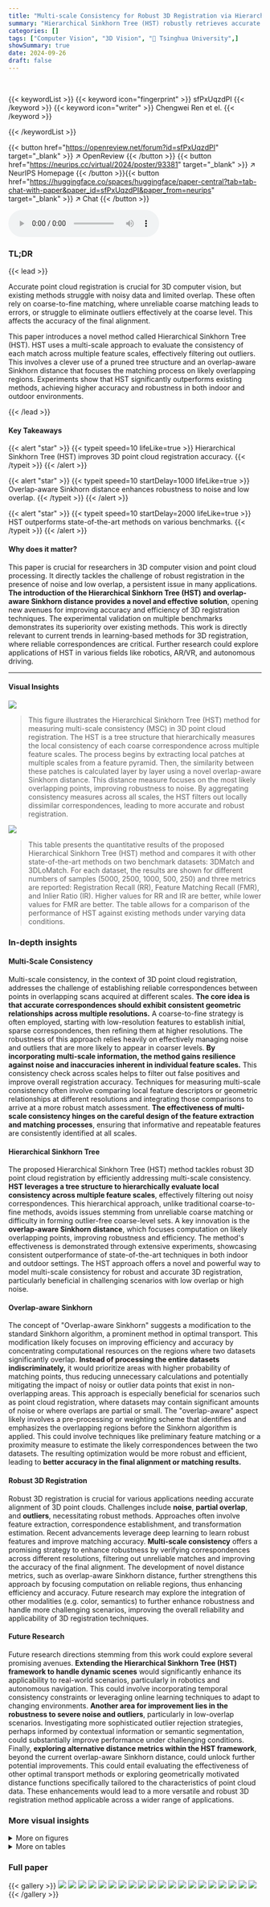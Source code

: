 ```yaml
---
title: "Multi-scale Consistency for Robust 3D Registration via Hierarchical Sinkhorn Tree"
summary: "Hierarchical Sinkhorn Tree (HST) robustly retrieves accurate 3D point cloud correspondences using multi-scale consistency, outperforming state-of-the-art methods."
categories: []
tags: ["Computer Vision", "3D Vision", "🏢 Tsinghua University",]
showSummary: true
date: 2024-09-26
draft: false
---
```


<br>

{{< keywordList >}}
{{< keyword icon="fingerprint" >}} sfPxUqzdPI {{< /keyword >}}
{{< keyword icon="writer" >}} Chengwei Ren et el. {{< /keyword >}}
 
{{< /keywordList >}}

{{< button href="https://openreview.net/forum?id=sfPxUqzdPI" target="_blank" >}}
↗ OpenReview
{{< /button >}}
{{< button href="https://neurips.cc/virtual/2024/poster/93381" target="_blank" >}}
↗ NeurIPS Homepage
{{< /button >}}{{< button href="https://huggingface.co/spaces/huggingface/paper-central?tab=tab-chat-with-paper&paper_id=sfPxUqzdPI&paper_from=neurips" target="_blank" >}}
↗ Chat
{{< /button >}}



<audio controls>
    <source src="https://ai-paper-reviewer.com/sfPxUqzdPI/podcast.wav" type="audio/wav">
    Your browser does not support the audio element.
</audio>


### TL;DR


{{< lead >}}

Accurate point cloud registration is crucial for 3D computer vision, but existing methods struggle with noisy data and limited overlap.  These often rely on coarse-to-fine matching, where unreliable coarse matching leads to errors, or struggle to eliminate outliers effectively at the coarse level.  This affects the accuracy of the final alignment.

This paper introduces a novel method called Hierarchical Sinkhorn Tree (HST). HST uses a multi-scale approach to evaluate the consistency of each match across multiple feature scales, effectively filtering out outliers. This involves a clever use of a pruned tree structure and an overlap-aware Sinkhorn distance that focuses the matching process on likely overlapping regions. Experiments show that HST significantly outperforms existing methods, achieving higher accuracy and robustness in both indoor and outdoor environments.

{{< /lead >}}


#### Key Takeaways

{{< alert "star" >}}
{{< typeit speed=10 lifeLike=true >}} Hierarchical Sinkhorn Tree (HST) improves 3D point cloud registration accuracy. {{< /typeit >}}
{{< /alert >}}

{{< alert "star" >}}
{{< typeit speed=10 startDelay=1000 lifeLike=true >}} Overlap-aware Sinkhorn distance enhances robustness to noise and low overlap. {{< /typeit >}}
{{< /alert >}}

{{< alert "star" >}}
{{< typeit speed=10 startDelay=2000 lifeLike=true >}} HST outperforms state-of-the-art methods on various benchmarks. {{< /typeit >}}
{{< /alert >}}

#### Why does it matter?
This paper is crucial for researchers in 3D computer vision and point cloud processing.  It directly tackles the challenge of robust registration in the presence of noise and low overlap, a persistent issue in many applications. **The introduction of the Hierarchical Sinkhorn Tree (HST) and overlap-aware Sinkhorn distance provides a novel and effective solution**, opening new avenues for improving accuracy and efficiency of 3D registration techniques.  The experimental validation on multiple benchmarks demonstrates its superiority over existing methods.  This work is directly relevant to current trends in learning-based methods for 3D registration, where reliable correspondences are critical.  Further research could explore applications of HST in various fields like robotics, AR/VR, and autonomous driving.

------
#### Visual Insights



![](https://ai-paper-reviewer.com/sfPxUqzdPI/figures_0_1.jpg)

> This figure illustrates the Hierarchical Sinkhorn Tree (HST) method for measuring multi-scale consistency (MSC) in 3D point cloud registration.  The HST is a tree structure that hierarchically measures the local consistency of each coarse correspondence across multiple feature scales. The process begins by extracting local patches at multiple scales from a feature pyramid. Then, the similarity between these patches is calculated layer by layer using a novel overlap-aware Sinkhorn distance. This distance measure focuses on the most likely overlapping points, improving robustness to noise.  By aggregating consistency measures across all scales, the HST filters out locally dissimilar correspondences, leading to more accurate and robust registration.





![](https://ai-paper-reviewer.com/sfPxUqzdPI/tables_6_1.jpg)

> This table presents the quantitative results of the proposed Hierarchical Sinkhorn Tree (HST) method and compares it with other state-of-the-art methods on two benchmark datasets: 3DMatch and 3DLoMatch.  For each dataset, the results are shown for different numbers of samples (5000, 2500, 1000, 500, 250) and three metrics are reported: Registration Recall (RR), Feature Matching Recall (FMR), and Inlier Ratio (IR).  Higher values for RR and IR are better, while lower values for FMR are better.  The table allows for a comparison of the performance of HST against existing methods under varying data conditions.





### In-depth insights


#### Multi-Scale Consistency
Multi-scale consistency, in the context of 3D point cloud registration, addresses the challenge of establishing reliable correspondences between points in overlapping scans acquired at different scales.  **The core idea is that accurate correspondences should exhibit consistent geometric relationships across multiple resolutions.**  A coarse-to-fine strategy is often employed, starting with low-resolution features to establish initial, sparse correspondences, then refining them at higher resolutions.  The robustness of this approach relies heavily on effectively managing noise and outliers that are more likely to appear in coarser levels.  **By incorporating multi-scale information, the method gains resilience against noise and inaccuracies inherent in individual feature scales.**  This consistency check across scales helps to filter out false positives and improve overall registration accuracy. Techniques for measuring multi-scale consistency often involve comparing local feature descriptors or geometric relationships at different resolutions and integrating those comparisons to arrive at a more robust match assessment.  **The effectiveness of multi-scale consistency hinges on the careful design of the feature extraction and matching processes**, ensuring that informative and repeatable features are consistently identified at all scales.

#### Hierarchical Sinkhorn Tree
The proposed Hierarchical Sinkhorn Tree (HST) method tackles robust 3D point cloud registration by efficiently addressing multi-scale consistency.  **HST leverages a tree structure to hierarchically evaluate local consistency across multiple feature scales**, effectively filtering out noisy correspondences.  This hierarchical approach, unlike traditional coarse-to-fine methods, avoids issues stemming from unreliable coarse matching or difficulty in forming outlier-free coarse-level sets.  A key innovation is the **overlap-aware Sinkhorn distance**, which focuses computation on likely overlapping points, improving robustness and efficiency. The method's effectiveness is demonstrated through extensive experiments, showcasing consistent outperformance of state-of-the-art techniques in both indoor and outdoor settings.  The HST approach offers a novel and powerful way to model multi-scale consistency for robust and accurate 3D registration, particularly beneficial in challenging scenarios with low overlap or high noise.

#### Overlap-aware Sinkhorn
The concept of "Overlap-aware Sinkhorn" suggests a modification to the standard Sinkhorn algorithm, a prominent method in optimal transport.  This modification likely focuses on improving efficiency and accuracy by concentrating computational resources on the regions where two datasets significantly overlap. **Instead of processing the entire datasets indiscriminately,** it would prioritize areas with higher probability of matching points, thus reducing unnecessary calculations and potentially mitigating the impact of noisy or outlier data points that exist in non-overlapping areas.  This approach is especially beneficial for scenarios such as point cloud registration, where datasets may contain significant amounts of noise or where overlaps are partial or small.  The "overlap-aware" aspect likely involves a pre-processing or weighting scheme that identifies and emphasizes the overlapping regions before the Sinkhorn algorithm is applied. This could involve techniques like preliminary feature matching or a proximity measure to estimate the likely correspondences between the two datasets. The resulting optimization would be more robust and efficient, leading to **better accuracy in the final alignment or matching results.**

#### Robust 3D Registration
Robust 3D registration is crucial for various applications needing accurate alignment of 3D point clouds.  Challenges include **noise**, **partial overlap**, and **outliers**, necessitating robust methods.  Approaches often involve feature extraction, correspondence establishment, and transformation estimation.  Recent advancements leverage deep learning to learn robust features and improve matching accuracy.  **Multi-scale consistency** offers a promising strategy to enhance robustness by verifying correspondences across different resolutions, filtering out unreliable matches and improving the accuracy of the final alignment.  The development of novel distance metrics, such as overlap-aware Sinkhorn distance, further strengthens this approach by focusing computation on reliable regions, thus enhancing efficiency and accuracy. Future research may explore the integration of other modalities (e.g. color, semantics) to further enhance robustness and handle more challenging scenarios, improving the overall reliability and applicability of 3D registration techniques.

#### Future Research
Future research directions stemming from this work could explore several promising avenues. **Extending the Hierarchical Sinkhorn Tree (HST) framework to handle dynamic scenes** would significantly enhance its applicability to real-world scenarios, particularly in robotics and autonomous navigation.  This could involve incorporating temporal consistency constraints or leveraging online learning techniques to adapt to changing environments.  **Another area for improvement lies in the robustness to severe noise and outliers**, particularly in low-overlap scenarios. Investigating more sophisticated outlier rejection strategies, perhaps informed by contextual information or semantic segmentation, could substantially improve performance under challenging conditions.  Finally, **exploring alternative distance metrics within the HST framework**, beyond the current overlap-aware Sinkhorn distance, could unlock further potential improvements. This could entail evaluating the effectiveness of other optimal transport methods or exploring geometrically motivated distance functions specifically tailored to the characteristics of point cloud data.  These enhancements would lead to a more versatile and robust 3D registration method applicable across a wider range of applications.


### More visual insights

<details>
<summary>More on figures
</summary>


![](https://ai-paper-reviewer.com/sfPxUqzdPI/figures_1_1.jpg)

> This figure provides a comprehensive overview of the proposed Hierarchical Sinkhorn Tree (HST) method for robust 3D point cloud registration. It illustrates the method's coarse-to-fine approach, starting with coarse matching at multiple scales, and then refining it to the point level using local patch exploration, overlap prediction, overlap-aware Sinkhorn distance computation, and hierarchical tree traversal. The figure highlights the key modules, including local exploration, Patch Overlap Prediction, Overlap-aware Sinkhorn Distance, and HST, and illustrates their interaction and contribution to the final registration result.


![](https://ai-paper-reviewer.com/sfPxUqzdPI/figures_2_1.jpg)

> This figure is a toy example showing how the proposed overlap-aware Sinkhorn distance works. Two patches from different point clouds are compared. One patch pair (green) represents inlier correspondences and has a lower Sinkhorn distance (SD) of 0.231. The other patch pair (red) represents outlier correspondences and has a higher SD of 0.678. This illustrates that the overlap-aware Sinkhorn distance can effectively distinguish between inlier and outlier correspondences by focusing on the overlapping regions of the patches.


![](https://ai-paper-reviewer.com/sfPxUqzdPI/figures_4_1.jpg)

> This figure illustrates the dynamic top-k strategy used for overlap points filtering.  It shows how the number of overlapping points retained (k) is dynamically determined based on the sum of the top-q overlap scores.  Points with scores above the threshold are kept, while those below are discarded. This adaptive approach improves robustness and reduces computational overhead.


![](https://ai-paper-reviewer.com/sfPxUqzdPI/figures_9_1.jpg)

> This figure shows the results of adding zero-mean Gaussian noise with increasing standard deviation to the 3DLoMatch dataset to test the robustness of the model.  It compares the performance of HST, GeoTR, and CoFiNet in terms of registration recall (RR) as the noise point ratio increases.  The results demonstrate that HST maintains the most stable performance compared to the others, indicating its superior noise resistance.


![](https://ai-paper-reviewer.com/sfPxUqzdPI/figures_22_1.jpg)

> This figure illustrates the Hierarchical Sinkhorn Tree (HST) method for measuring multi-scale consistency (MSC) in 3D point cloud registration.  The HST is a tree structure that processes local patches at multiple scales (coarse to fine).  At each level, the similarity between corresponding patches is calculated using a Sinkhorn distance metric. This process continues down the tree, refining the consistency measure with each layer. The final MSC value is aggregated across all layers of the tree.  The figure shows example patches at the coarse and fine scales, with their corresponding Sinkhorn distances.


</details>




<details>
<summary>More on tables
</summary>


![](https://ai-paper-reviewer.com/sfPxUqzdPI/tables_7_1.jpg)
> This table presents a comparison of registration results obtained using different estimators (RANSAC-50k, weighted SVD, LGR, Iterative LGR) on the 3DMatch and 3DLoMatch datasets.  The table showcases the performance of various methods with and without using RANSAC for outlier removal.  Metrics include Registration Recall (RR), Relative Rotation Error (RRE), Relative Translation Error (RTE), and processing Time.  The number of samples used for each estimator is also specified.

![](https://ai-paper-reviewer.com/sfPxUqzdPI/tables_8_1.jpg)
> This table presents a comparison of registration results obtained using different estimators (RANSAC, weighted SVD, LGR) on the 3DMatch and 3DLoMatch datasets, both with and without RANSAC outlier rejection.  It shows the Registration Recall (RR), Relative Rotation Error (RRE), Relative Translation Error (RTE), and processing time for each method and estimator combination. The number of samples used for each estimator is also indicated.

![](https://ai-paper-reviewer.com/sfPxUqzdPI/tables_8_2.jpg)
> This table presents a comparison of registration results obtained using different estimators (RANSAC, weighted SVD, LGR, and iterative LGR) with and without RANSAC on the 3DMatch and 3DLoMatch datasets.  The metrics used are Registration Recall (RR), Relative Rotation Error (RRE), Relative Translation Error (RTE), and processing time. Different numbers of samples were used for each estimator to ensure fair comparison. The table shows that HST consistently outperforms other methods across various metrics and estimators, highlighting its robustness and efficiency.

![](https://ai-paper-reviewer.com/sfPxUqzdPI/tables_9_1.jpg)
> This ablation study analyzes the contribution of each component in the proposed HST method.  It shows the impact of using the vanilla Sinkhorn Distance (without overlap filtering and overlap-aware initialization), removing the overlap filtering, removing the overlap-aware initialization, removing the patch overlap prediction module, and reducing the depth of the hierarchical structure. The results, measured in terms of Inlier Ratio (IR), False Match Rate (FMR), and Registration Recall (RR), demonstrate the effectiveness of each component in improving the robustness and accuracy of 3D point cloud registration.

![](https://ai-paper-reviewer.com/sfPxUqzdPI/tables_9_2.jpg)
> This table presents a comparison of the proposed HST method against other state-of-the-art point cloud registration methods on the KITTI odometry dataset.  The metrics used for comparison are Relative Rotation Error (RRE), Relative Translation Error (RTE), and Registration Recall (RR). Lower RRE and RTE values indicate better accuracy, while a higher RR value signifies better registration performance.  The results demonstrate HST's performance compared to other methods.

![](https://ai-paper-reviewer.com/sfPxUqzdPI/tables_15_1.jpg)
> This table presents the quantitative results of the proposed Hierarchical Sinkhorn Tree (HST) method and other state-of-the-art methods on two benchmark datasets: 3DMatch and 3DLoMatch.  The results are shown in terms of Registration Recall (RR), Feature Matching Recall (FMR), and Inlier Ratio (IR), across various numbers of sampled correspondences (5000, 2500, 1000, 500, and 250).  The table allows for a comparison of the HST method's performance against existing techniques on datasets with varying levels of overlap and noise.

![](https://ai-paper-reviewer.com/sfPxUqzdPI/tables_18_1.jpg)
> This table presents the quantitative results of the proposed Hierarchical Sinkhorn Tree (HST) method and other state-of-the-art methods on the 3DMatch and 3DLoMatch datasets.  It shows Registration Recall (RR), Feature Matching Recall (FMR), and Inlier Ratio (IR) at different numbers of samples (5000, 2500, 1000, 500, and 250).  The results demonstrate the superior performance of the HST method across various metrics and sample sizes on both datasets.

![](https://ai-paper-reviewer.com/sfPxUqzdPI/tables_18_2.jpg)
> This table presents the quantitative results of the proposed Hierarchical Sinkhorn Tree (HST) method and other state-of-the-art methods on two benchmark datasets: 3DMatch and 3DLoMatch.  For both datasets, the table shows the Registration Recall (RR), Feature Matching Recall (FMR), and Inlier Ratio (IR) achieved by each method under varying numbers of sample correspondences (5000, 2500, 1000, 500, 250). The results are presented separately for 3DMatch and 3DLoMatch to highlight the performance differences between the two datasets.  Higher values indicate better performance.

![](https://ai-paper-reviewer.com/sfPxUqzdPI/tables_18_3.jpg)
> This ablation study analyzes the contribution of each component in the proposed HST model by removing or replacing one component at a time.  The results show the impact of each component on registration recall (RR), inlier ratio (IR), and false match rate (FMR) metrics for both 3DMatch and 3DLoMatch datasets.  The study highlights the importance of overlap-aware Sinkhorn distance, overlap filtering, and multi-scale consistency modeling in achieving high performance.

</details>




### Full paper

{{< gallery >}}
<img src="https://ai-paper-reviewer.com/sfPxUqzdPI/1.png" class="grid-w50 md:grid-w33 xl:grid-w25" />
<img src="https://ai-paper-reviewer.com/sfPxUqzdPI/2.png" class="grid-w50 md:grid-w33 xl:grid-w25" />
<img src="https://ai-paper-reviewer.com/sfPxUqzdPI/3.png" class="grid-w50 md:grid-w33 xl:grid-w25" />
<img src="https://ai-paper-reviewer.com/sfPxUqzdPI/4.png" class="grid-w50 md:grid-w33 xl:grid-w25" />
<img src="https://ai-paper-reviewer.com/sfPxUqzdPI/5.png" class="grid-w50 md:grid-w33 xl:grid-w25" />
<img src="https://ai-paper-reviewer.com/sfPxUqzdPI/6.png" class="grid-w50 md:grid-w33 xl:grid-w25" />
<img src="https://ai-paper-reviewer.com/sfPxUqzdPI/7.png" class="grid-w50 md:grid-w33 xl:grid-w25" />
<img src="https://ai-paper-reviewer.com/sfPxUqzdPI/8.png" class="grid-w50 md:grid-w33 xl:grid-w25" />
<img src="https://ai-paper-reviewer.com/sfPxUqzdPI/9.png" class="grid-w50 md:grid-w33 xl:grid-w25" />
<img src="https://ai-paper-reviewer.com/sfPxUqzdPI/10.png" class="grid-w50 md:grid-w33 xl:grid-w25" />
<img src="https://ai-paper-reviewer.com/sfPxUqzdPI/11.png" class="grid-w50 md:grid-w33 xl:grid-w25" />
<img src="https://ai-paper-reviewer.com/sfPxUqzdPI/12.png" class="grid-w50 md:grid-w33 xl:grid-w25" />
<img src="https://ai-paper-reviewer.com/sfPxUqzdPI/13.png" class="grid-w50 md:grid-w33 xl:grid-w25" />
<img src="https://ai-paper-reviewer.com/sfPxUqzdPI/14.png" class="grid-w50 md:grid-w33 xl:grid-w25" />
<img src="https://ai-paper-reviewer.com/sfPxUqzdPI/15.png" class="grid-w50 md:grid-w33 xl:grid-w25" />
<img src="https://ai-paper-reviewer.com/sfPxUqzdPI/16.png" class="grid-w50 md:grid-w33 xl:grid-w25" />
<img src="https://ai-paper-reviewer.com/sfPxUqzdPI/17.png" class="grid-w50 md:grid-w33 xl:grid-w25" />
<img src="https://ai-paper-reviewer.com/sfPxUqzdPI/18.png" class="grid-w50 md:grid-w33 xl:grid-w25" />
<img src="https://ai-paper-reviewer.com/sfPxUqzdPI/19.png" class="grid-w50 md:grid-w33 xl:grid-w25" />
<img src="https://ai-paper-reviewer.com/sfPxUqzdPI/20.png" class="grid-w50 md:grid-w33 xl:grid-w25" />
{{< /gallery >}}